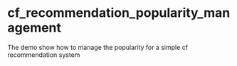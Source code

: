 # cf_recommendation_popularity_management
The demo show how to manage the popularity for a simple cf recommendation system

